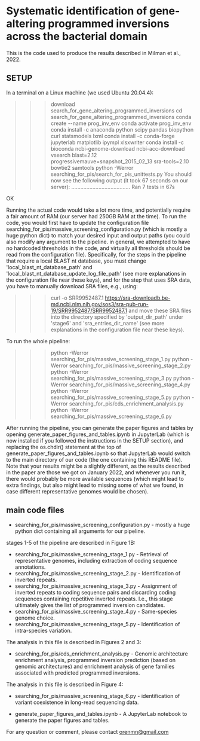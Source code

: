 # Systematic identification of gene-altering programmed inversions across the bacterial domain
This is the code used to produce the results described in Milman et al., 2022.

## SETUP
In a terminal on a Linux machine (we used Ubuntu 20.04.4):
>>> download search_for_gene_altering_programmed_inversions
>>> cd search_for_gene_altering_programmed_inversions
>>> conda create --name prog_inv_env
>>> conda activate prog_inv_env
>>> conda install -c anaconda python scipy pandas biopython curl statsmodels lxml
>>> conda install -c conda-forge jupyterlab matplotlib ipympl xlsxwriter
>>> conda install -c bioconda ncbi-genome-download ncbi-acc-download vsearch blast=2.12 progressivemauve=snapshot_2015_02_13 sra-tools=2.10 bowtie2 samtools
>>> python -Werror searching_for_pis/search_for_pis_unittests.py
You should now see the following output (it took 67 seconds on our server):
.......................................
Ran 7 tests in 67s

OK

Running the actual code would take a lot more time, and potentially require a fair amount of RAM (our server had 250GB RAM at the time).
To run the code, you would first have to update the configuration file
searching_for_pis/massive_screening_configuration.py (which is mostly a huge python dict) to match your desired input
and output paths (you could also modify any argument to the pipeline. in general, we attempted to have no hardcoded
thresholds in the code, and virtually all thresholds should be read from the configuration file). Specifically, for the
steps in the pipeline that require a local BLAST nt database, you must change 'local_blast_nt_database_path' and
'local_blast_nt_database_update_log_file_path' (see more explanations in the configuration file near these keys), and for
the step that uses SRA data, you have to manually download SRA files, e.g., using:
>>> curl -o SRR9952487.1 https://sra-downloadb.be-md.ncbi.nlm.nih.gov/sos3/sra-pub-run-19/SRR9952487/SRR9952487.1
and move these SRA files into the directory specified by 'output_dir_path' under 'stage6' and 'sra_entries_dir_name'
(see more explanations in the configuration file near these keys).

To run the whole pipeline:
>>> python -Werror searching_for_pis/massive_screening_stage_1.py
>>> python -Werror searching_for_pis/massive_screening_stage_2.py
>>> python -Werror searching_for_pis/massive_screening_stage_3.py
>>> python -Werror searching_for_pis/massive_screening_stage_4.py
>>> python -Werror searching_for_pis/massive_screening_stage_5.py
>>> python -Werror searching_for_pis/cds_enrichment_analysis.py
>>> python -Werror searching_for_pis/massive_screening_stage_6.py

After running the pipeline, you can generate the paper figures and tables by opening
generate_paper_figures_and_tables.ipynb in JupyterLab (which is now installed if you followed the instructions in the
SETUP section), and replacing the os.chdir() statement at the top of generate_paper_figures_and_tables.ipynb so that
JupyterLab would switch to the main directory of our code (the one containing this README file). Note that your results
might be a slightly different, as the results described in the paper are those we got on January 2022, and whenever
you run it, there would probably be more available sequences (which might lead to extra findings, but also might lead to
missing some of what we found, in case different representative genomes would be chosen).

## main code files
- searching_for_pis/massive_screening_configuration.py - mostly a huge python dict containing all arguments for our
  pipeline.

stages 1-5 of the pipeline are described in Figure 1B:
- searching_for_pis/massive_screening_stage_1.py - Retrieval of representative genomes, including extraction of coding
  sequence annotations.
- searching_for_pis/massive_screening_stage_2.py - Identification of inverted repeats.
- searching_for_pis/massive_screening_stage_3.py - Assignment of inverted repeats to coding sequence pairs and
  discarding coding sequences containing repetitive inverted repeats. I.e., this stage ultimately gives the list of
  programmed inversion candidates.
- searching_for_pis/massive_screening_stage_4.py - Same-species genome choice.
- searching_for_pis/massive_screening_stage_5.py - Identification of intra-species variation.

The analysis in this file is described in Figures 2 and 3:
- searching_for_pis/cds_enrichment_analysis.py - Genomic architecture enrichment analysis, programmed inversion
  prediction (based on genomic architectures) and enrichment analysis of gene families associated with predicted
  programmed inversions.

The analysis in this file is described in Figure 4:
- searching_for_pis/massive_screening_stage_6.py - identification of variant coexistence in long-read sequencing data.

- generate_paper_figures_and_tables.ipynb - A JupyterLab notebook to generate the paper figures and tables.


For any question or comment, please contact orenmn@gmail.com

